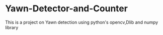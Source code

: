 # Yawn-Detector-and-Counter
This is a project on Yawn detection using python's opencv,Dlib and numpy library
